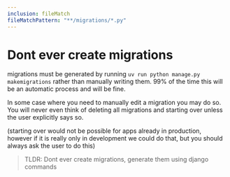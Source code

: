 ```yaml
---
inclusion: fileMatch
fileMatchPattern: "**/migrations/*.py"
---
```


# Dont ever create migrations

migrations must be generated by running `uv run python manage.py makemigrations` rather than manually writing them. 
99% of the time this will be an automatic process and will be fine.

In some case where you need to manually edit a migration you may do so.
You will never even think of deleting all migrations and starting over unless the user explicitly says so. 

(starting over would not be possible for apps already in production, however if it is really only in development we could do that, but you should always ask the user to do this)

> TLDR: Dont ever create migrations, generate them using django commands

